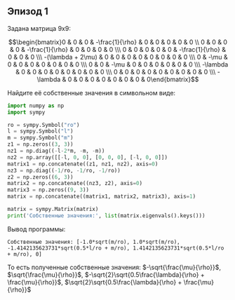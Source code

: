 ## Эпизод 1
Задана матрица 9х9:

$$\begin{bmatrix}0 & 0 & 0 & -\frac{1}{\rho} & 0 & 0 & 0 & 0 & 0 \\
0 & 0 & 0 & 0 & -\frac{1}{\rho} & 0 & 0 & 0 & 0 \\\
0 & 0 & 0 & 0 & 0 & -\frac{1}{\rho} & 0 & 0 & 0 \\\
-(\lambda + 2\mu) & 0 & 0 & 0 & 0 & 0 & 0 & 0 & 0 \\\
0 & -\mu & 0 & 0 & 0 & 0 & 0 & 0 & 0 \\\
0 & 0 & -\mu & 0 & 0 & 0 & 0 & 0 & 0 \\\
-\lambda & 0 & 0 & 0 & 0 & 0 & 0 & 0 & 0 \\\
0 & 0 & 0 & 0 & 0 & 0 & 0 & 0 & 0 \\\
-\lambda & 0 & 0 & 0 & 0 & 0 & 0 & 0 & 0\end{bmatrix}$$

Найдите её собственные значения в символьном виде:
```Python
import numpy as np
import sympy

ro = sympy.Symbol("ro")
l = sympy.Symbol("l")
m = sympy.Symbol("m")
z1 = np.zeros((3, 3))
nz1 = np.diag((-l-2*m, -m, -m))
nz2 = np.array([[-l, 0, 0], [0, 0, 0], [-l, 0, 0]])
matrix1 = np.concatenate((z1, nz1, nz2), axis=0)
nz3 = np.diag((-1/ro, -1/ro, -1/ro))
z2 = np.zeros((6, 3))
matrix2 = np.concatenate((nz3, z2), axis=0)
matrix3 = np.zeros((9, 3))
matrix = np.concatenate((matrix1, matrix2, matrix3), axis=1)

matrix = sympy.Matrix(matrix)
print('Собственные значения:', list(matrix.eigenvals().keys()))
```

Вывод программы:
```
Собственные значения: [-1.0*sqrt(m/ro), 1.0*sqrt(m/ro), -1.4142135623731*sqrt(0.5*l/ro + m/ro), 1.4142135623731*sqrt(0.5*l/ro + m/ro), 0]
```

То есть полученные собственные значения: $-\sqrt{\frac{\mu}{\rho}}$, $\sqrt{\frac{\mu}{\rho}}$, $-\sqrt{2}\sqrt{0.5\frac{\lambda}{\rho} + \frac{\mu}{\rho}}$, $\sqrt{2}\sqrt{0.5\frac{\lambda}{\rho} + \frac{\mu}{\rho}}$

